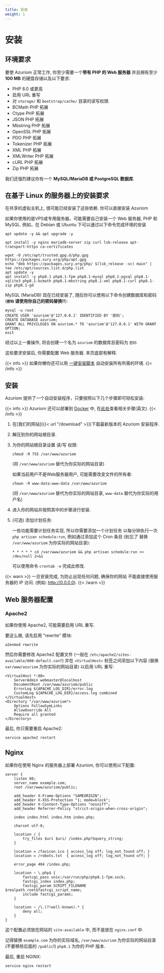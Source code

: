 ```yaml
---
title: 安装
weight: 1
---
```


# 安装

## 环境要求

要使 Azuriom 正常工作, 你至少需要一个**带有 PHP 的 Web 服务器** 并且拥有至少 **100 MB**
的硬盘存储以及以下要求:

- PHP 8.0 或更高
- 启用 URL 重写
- 对 `storage/` 和 `bootstrap/cache/` 目录的读写权限.
- BCMath PHP 拓展
- Ctype PHP 拓展
- JSON PHP 拓展
- Mbstring PHP 拓展
- OpenSSL PHP 拓展
- PDO PHP 拓展
- Tokenizer PHP 拓展
- XML PHP 拓展
- XMLWriter PHP 拓展
- cURL PHP 拓展
- Zip PHP 拓展

我们还强烈建议你有一个 **MySQL/MariaDB 或 PostgreSQL 数据库**.

## 在基于 Linux 的服务器上的安装要求

在共享的虚拟主机上, 很可能已经安装了这些依赖.
你可以直接安装 Azuriom

如果你使用的是VPS或专用服务器，可能需要自己安装一个 Web 服务器, PHP 和 MySQL.
例如，在 Debian 或 Ubuntu 下可以通过以下命令完成环境的安装

```
apt update -y && apt upgrade -y

apt install -y nginx mariadb-server zip curl lsb-release apt-transport-https ca-certificates

wget -O /etc/apt/trusted.gpg.d/php.gpg https://packages.sury.org/php/apt.gpg
echo "deb https://packages.sury.org/php/ $(lsb_release -sc) main" | tee /etc/apt/sources.list.d/php.list
apt update -y
apt install -y php8.1 php8.1-fpm php8.1-mysql php8.1-pgsql php8.1-sqlite3 php8.1-bcmath php8.1-mbstring php8.1-xml php8.1-curl php8.1-zip php8.1-gd
```

MySQL (MariaDB) 现在已经安装了, 随后你可以使用以下命令创建数据库和密码 (**`密码` 请使用你自己的密码替换!!**):
```
mysql -u root
CREATE USER 'azuriom'@'127.0.0.1' IDENTIFIED BY '密码';
CREATE DATABASE azuriom;
GRANT ALL PRIVILEGES ON azuriom.* TO 'azuriom'@'127.0.0.1' WITH GRANT OPTION;
exit
```

经过以上一番操作, 将会创建一个名为 `azuriom` 的数据库且密码为 `密码`  

这些要求安装后, 你需要配置 Web 服务器. 本页底部有解释.  

{{< info >}}
如果你懒你还可以用
[一键安装脚本](https://github.com/AzuriomCommunity/Script-AutoInstall)
自动安装所有所需的环境.
{{< /info >}}

## 安装

Azuriom 提供了一个自动安装程序，只要按照以下几个步骤即可轻松安装:

{{< info >}}
Azuriom 还可以部署到 [Docker](https://www.docker.com/) 中, 在[此处](https://github.com/Azuriom/Azuriom/blob/master/docker/INSTALL.md)查看相关步骤(英文).
{{< /info >}}

1. 在[我们的网站]({{< url "/download" >}})下载最新版本的 Azuriom 安装程序.

1. 解压到你的网站根目录.

1. 为你的网站根目录设置 读/写 权限:
   ```
   chmod -R 755 /var/www/azuriom
   ```
   (将 `/var/www/azuriom` 替代为你实际的网站目录)

   如果当前用户不是Web服务器用户, 可能需要改变文件的所有者:
    ```
    chown -R www-data:www-data /var/www/azuriom
    ```
   (将 `/var/www/azuriom` 替代为你实际的网站目录, `www-data` 替代为你实际的用户名)

1. 进入你的网站并按照其中的步骤进行安装.

1. (可选) 添加计划任务:

   一些功能需要计划任务实现, 所以你需要添加一个计划任务
   以每分钟执行一次 `php artisan schedule:run`, 例如通过添加这个 Cron 条目 (别忘了
   替换 `/var/www/azuriom`
   为你实际的网站目录):
   ```
   * * * * * cd /var/www/azuriom && php artisan schedule:run >> /dev/null 2>&1
   ```
   可以使用命令 `crontab -e` 完成此修改.

{{< warn >}}
一旦安装完成, 为防止出现任何问题, 确保你的网站
不能直接使用服务器的 IP 访问. (例如: http://0.0.0.0).
{{< /warn >}}

## Web 服务器配置

### Apache2

如果你使用 Apache2, 可能需要启用 URL 重写.

要这么做, 请先启用 "rewrite" 模块:

```
a2enmod rewrite
```

然后你需要修改 Apache2 配置文件 (一般在 `/etc/apache2/sites-available/000-default.conf`)
并在 `<VirtualHost>` 标签之间添加以下内容 (替换 `var/www/azuriom` 为你实际的网站目录)
以启用 URL 重写:

```
<VirtualHost *:80>
	ServerAdmin webmaster@localhost
	DocumentRoot /var/www/azuriom/public
	ErrorLog ${APACHE_LOG_DIR}/error.log
	CustomLog ${APACHE_LOG_DIR}/access.log combined
</VirtualHost>
<Directory "/var/www/azuriom">
    Options FollowSymLinks
    AllowOverride All
    Require all granted
</Directory>
```

最后, 你只需要重启 Apache2:

```
service apache2 restart
```

## Nginx

如果你在使用 Nginx 的服务器上部署 Azuriom, 你可以使用以下配置:

```
server {
    listen 80;
    server_name example.com;
    root /var/www/azuriom/public;

    add_header X-Frame-Options "SAMEORIGIN";
    add_header X-XSS-Protection "1; mode=block";
    add_header X-Content-Type-Options "nosniff";
    add_header Referrer-Policy "strict-origin-when-cross-origin";

    index index.html index.htm index.php;

    charset utf-8;

    location / {
        try_files $uri $uri/ /index.php?$query_string;
    }

    location = /favicon.ico { access_log off; log_not_found off; }
    location = /robots.txt  { access_log off; log_not_found off; }

    error_page 404 /index.php;

    location ~ \.php$ {
        fastcgi_pass unix:/var/run/php/php8.1-fpm.sock;
        fastcgi_index index.php;
        fastcgi_param SCRIPT_FILENAME $realpath_root$fastcgi_script_name;
        include fastcgi_params;
    }

    location ~ /\.(?!well-known).* {
        deny all;
    }
}
```

这个配置必须放在网站的 `site-available` 中, 而不是放在 `nginx.conf` 中.

记得替换 `example.com` 为你的实际域名, `/var/www/azuriom`
为你实际的网站目录 (不要移除后面的 `/public`!)
 `php8.1` 为你的 PHP 版本.

最后, 重启 NGINX:

```
service nginx restart
```
